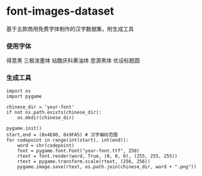 # font-images-dataset
基于五款商用免费字体制作的汉字数据集，附生成工具

### 使用字体

得意黑
三极泼墨体
站酷庆科黄油体
思源黑体
优设标题圆

### 生成工具

```
import os
import pygame

chinese_dir = 'your-font'
if not os.path.exists(chinese_dir):
    os.mkdir(chinese_dir)

pygame.init()
start,end = (0x4E00, 0x9FA5) # 汉字编码范围
for codepoint in range(int(start), int(end)):
    word = chr(codepoint)
    font = pygame.font.Font("your-font.ttf", 250)
    rtext = font.render(word, True, (0, 0, 0), (255, 255, 255))
    rtext = pygame.transform.scale(rtext, (256, 256))
    pygame.image.save(rtext, os.path.join(chinese_dir, word + ".png"))
```
